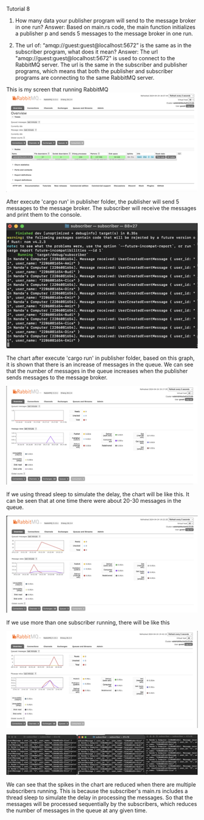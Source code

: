 Tutorial 8

1. How many data your publisher program will send to the message broker in one
   run?
Answer: Based on main.rs code, the main function initializes a publisher p and sends 5 messages to the message broker in one run.

2. The url of: “amqp://guest:guest@localhost:5672” is the same as in the subscriber
   program, what does it mean?
Answer: The url "amqp://guest:guest@localhost:5672" is used to connect to the RabbitMQ server. The url is the same in the subscriber and publisher programs, which means that both the publisher and subscriber programs are connecting to the same RabbitMQ server.

This is my screen that running RabbitMQ
![screenshot1.png](screenshot1.png)

After execute 'cargo run' in publisher folder, the publisher will send 5 messages to the message broker. 
The subscriber will receive the messages and print them to the console.

![Screenshot2.png](screenshot2.png)

The chart after execute 'cargo run' in publisher folder, based on this graph, it is shown that there is an increase of messages in the queue.
We can see that the number of messages in the queue increases when the publisher sends messages to the message broker.

![screenshot3.png](screenshot3.png)

If we using thread sleep to simulate the delay, the chart will be like this. It can be seen that at one time there were about 20-30 messages in the queue.

![screenshot4.png](screenshot4.png)

If we use more than one subscriber running, there will be like this

![screenshot5.png](screenshot5.png)

![screenshot6.png](screenshot6.png)

We can see that the spikes in the chart are reduced when there are multiple subscribers running. This is because the subscriber's main.rs includes a thread sleep to simulate the delay in processing the messages. 
So that the messages will be processed sequentially by the subscribers, which reduces the number of messages in the queue at any given time.